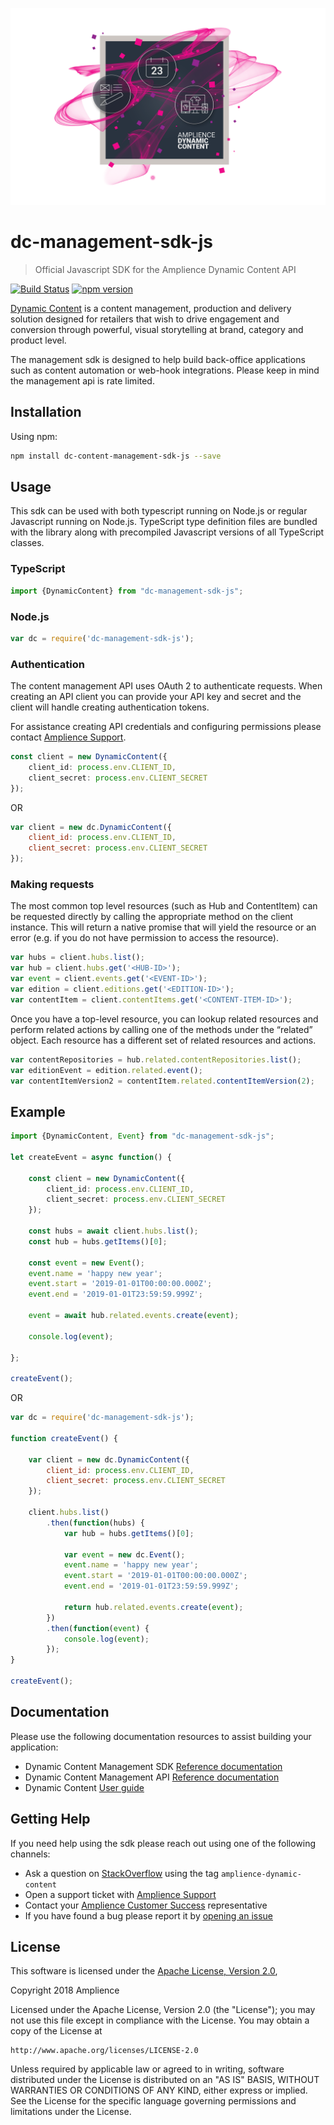 
[![Amplience Dynamic Content](media/header.png)](https://amplience.com/dynamic-content)

# dc-management-sdk-js

> Official Javascript SDK for the Amplience Dynamic Content API

[![Build Status](https://travis-ci.org/amplience/dc-management-sdk-js.svg?branch=master)](https://travis-ci.org/amplience/dc-management-sdk-js)
[![npm version](https://badge.fury.io/js/dc-management-sdk-js.svg)](https://badge.fury.io/js/dc-management-sdk-js)

[Dynamic Content](https://amplience.com/dynamic-content) is a content management, production and delivery solution designed for retailers that wish to drive engagement and conversion through powerful, visual storytelling at brand, category and product level.

The management sdk is designed to help build back-office applications such as content automation or web-hook integrations. Please keep in mind the management api is rate limited.



## Installation

Using npm:

``` sh
npm install dc-content-management-sdk-js --save
```

## Usage
This sdk can be used with both typescript running on Node.js or regular Javascript running on Node.js. TypeScript type definition files are bundled with the library along with precompiled Javascript versions of all TypeScript classes.

### TypeScript


```typescript
import {DynamicContent} from "dc-management-sdk-js";
```

### Node.js

```js
var dc = require('dc-management-sdk-js');
```

### Authentication

The content management API uses OAuth 2 to authenticate requests. 
When creating an API client you can provide your API key and secret
and the client will handle creating authentication tokens.

For assistance creating API credentials and configuring permissions please contact [Amplience Support](https://support.amplience.com/).

```typescript
const client = new DynamicContent({
    client_id: process.env.CLIENT_ID,
    client_secret: process.env.CLIENT_SECRET
});
```

OR

```javascript
var client = new dc.DynamicContent({
    client_id: process.env.CLIENT_ID,
    client_secret: process.env.CLIENT_SECRET
});
```

### Making requests

The most common top level resources (such as Hub and ContentItem) can be requested directly by calling the appropriate method on the client instance. This will return a native promise that will yield the resource or an error (e.g. if you do not have permission to access the resource).

```javascript
var hubs = client.hubs.list();
var hub = client.hubs.get('<HUB-ID>');
var event = client.events.get('<EVENT-ID>');
var edition = client.editions.get('<EDITION-ID>');
var contentItem = client.contentItems.get('<CONTENT-ITEM-ID>');
```

Once you have a top-level resource, you can lookup related resources and perform related actions by calling one of the methods under the “related” object. Each resource has a different set of related resources and actions.

```javascript
var contentRepositories = hub.related.contentRepositories.list();
var editionEvent = edition.related.event();
var contentItemVersion2 = contentItem.related.contentItemVersion(2);
```

## Example

```typescript
import {DynamicContent, Event} from "dc-management-sdk-js";
    
let createEvent = async function() {
    
    const client = new DynamicContent({
        client_id: process.env.CLIENT_ID,
        client_secret: process.env.CLIENT_SECRET
    });
    
    const hubs = await client.hubs.list();
    const hub = hubs.getItems()[0];
    
    const event = new Event();
    event.name = 'happy new year';
    event.start = '2019-01-01T00:00:00.000Z';
    event.end = '2019-01-01T23:59:59.999Z';
    
    event = await hub.related.events.create(event);
    
    console.log(event);

};
    
createEvent();

```

OR

```javascript
var dc = require('dc-management-sdk-js');
    
function createEvent() {
        
    var client = new dc.DynamicContent({
        client_id: process.env.CLIENT_ID,
        client_secret: process.env.CLIENT_SECRET
    });
    
    client.hubs.list()
        .then(function(hubs) {
            var hub = hubs.getItems()[0];
            
            var event = new dc.Event();
            event.name = 'happy new year';
            event.start = '2019-01-01T00:00:00.000Z';
            event.end = '2019-01-01T23:59:59.999Z';
            
            return hub.related.events.create(event);
        })
        .then(function(event) {
            console.log(event);
        });
}
    
createEvent();
```


## Documentation
Please use the following documentation resources to assist building your application:

* Dynamic Content Management SDK [Reference documentation](https://docs.amplience.net/dc-management-sdk-js)
* Dynamic Content Management API [Reference documentation](https://api.amplience.net/v2/content/docs/api/index.html#_overview)
* Dynamic Content [User guide](https://docs.amplience.net/)

## Getting Help
If you need help using the sdk please reach out using one of the following channels:

* Ask a question on [StackOverflow](https://stackoverflow.com/) using the tag `amplience-dynamic-content`
* Open a support ticket with [Amplience Support](https://support.amplience.com/)
* Contact your [Amplience Customer Success](https://amplience.com/customer-success) representative
* If you have found a bug please report it by [opening an issue](https://github.com/amplience/dc-management-sdk-js/issues/new)

## License

This software is licensed under the [Apache License, Version 2.0](http://www.apache.org/licenses/LICENSE-2.0),

Copyright 2018 Amplience

Licensed under the Apache License, Version 2.0 (the "License");
you may not use this file except in compliance with the License.
You may obtain a copy of the License at

    http://www.apache.org/licenses/LICENSE-2.0

Unless required by applicable law or agreed to in writing, software
distributed under the License is distributed on an "AS IS" BASIS,
WITHOUT WARRANTIES OR CONDITIONS OF ANY KIND, either express or implied.
See the License for the specific language governing permissions and
limitations under the License.

